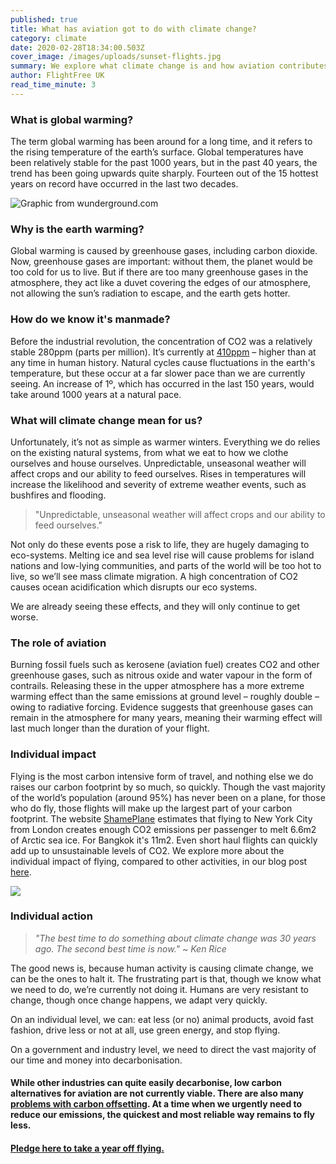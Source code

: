 ```yaml
---
published: true
title: What has aviation got to do with climate change?
category: climate
date: 2020-02-28T18:34:00.503Z
cover_image: /images/uploads/sunset-flights.jpg
summary: We explore what climate change is and how aviation contributes
author: FlightFree UK
read_time_minute: 3
---
```

### What is global warming?

The term global warming has been around for a long time, and it refers to the rising temperature of the earth’s surface. Global temperatures have been relatively stable for the past 1000 years, but in the past 40 years, the trend has been going upwards quite sharply. Fourteen out of the 15 hottest years on record have occurred in the last two decades.

![](/images/uploads/1880-2018-global-temperatures-above-average.png "Graphic from wunderground.com")

### Why is the earth warming?

Global warming is caused by greenhouse gases, including carbon dioxide. Now, greenhouse gases are important: without them, the planet would be too cold for us to live. But if there are too many greenhouse gases in the atmosphere, they act like a duvet covering the edges of our atmosphere, not allowing the sun’s radiation to escape, and the earth gets hotter.

### How do we know it's manmade?

Before the industrial revolution, the concentration of CO2 was a relatively stable 280ppm (parts per million). It’s currently at [410ppm](https://eu.usatoday.com/story/news/2018/05/04/global-warming-carbon-dioxide-levels-continue-soar/581270002/) – higher than at any time in human history. Natural cycles cause fluctuations in the earth's temperature, but these occur at a far slower pace than we are currently seeing. An increase of 1º, which has occurred in the last 150 years, would take around 1000 years at a natural pace.

### What will climate change mean for us?

Unfortunately, it’s not as simple as warmer winters. Everything we do relies on the existing natural systems, from what we eat to how we clothe ourselves and house ourselves. Unpredictable, unseasonal weather will affect crops and our ability to feed ourselves. Rises in temperatures will increase the likelihood and severity of extreme weather events, such as bushfires and flooding. 

> "Unpredictable, unseasonal weather will affect crops and our ability to feed ourselves."

Not only do these events pose a risk to life, they are hugely damaging to eco-systems. Melting ice and sea level rise will cause problems for island nations and low-lying communities, and parts of the world will be too hot to live, so we’ll see mass climate migration. A high concentration of CO2 causes ocean acidification which disrupts our eco systems.

We are already seeing these effects, and they will only continue to get worse.

### The role of aviation

Burning fossil fuels such as kerosene (aviation fuel) creates CO2 and other greenhouse gases, such as nitrous oxide and water vapour in the form of contrails. Releasing these in the upper atmosphere has a more extreme warming effect than the same emissions at ground level – roughly double – owing to radiative forcing. Evidence suggests that greenhouse gases can remain in the atmosphere for many years, meaning their warming effect will last much longer than the duration of your flight.

### Individual impact

Flying is the most carbon intensive form of travel, and nothing else we do raises our carbon footprint by so much, so quickly. Though the vast majority of the world’s population (around 95%) has never been on a plane, for those who do fly, those flights will make up the largest part of your carbon footprint. The website [ShamePlane](https://shameplane.com/?fromCity=Paris&fromCode=CDG&toCity=Chicago&toCode=ORD&roundtrip=true&typeofseat=3) estimates that flying to New York City from London creates enough CO2 emissions per passenger to melt 6.6m2 of Arctic sea ice. For Bangkok it's 11m2. Even short haul flights can quickly add up to unsustainable levels of CO2. We explore more about the individual impact of flying, compared to other activities, in our blog post [here](https://flightfree.co.uk/post/is-the-rising-social-stigma-around-flying-misplaced/).

![](/images/uploads/bar_chart.png)

### Individual action

> *"The best time to do something about climate change was 30 years ago. The second best time is now." ~ Ken Rice*

The good news is, because human activity is causing climate change, we can be the ones to halt it. The frustrating part is that, though we know what we need to do, we’re currently not doing it. Humans are very resistant to change, though once change happens, we adapt very quickly.

On an individual level, we can: eat less (or no) animal products, avoid fast fashion, drive less or not at all, use green energy, and stop flying.

On a government and industry level, we need to direct the vast majority of our time and money into decarbonisation.

#### While other industries can quite easily decarbonise, low carbon alternatives for aviation are not currently viable. There are also many [problems with carbon offsetting](https://flightfree.co.uk/post/the-truth-about-carbon-offsets/). At a time when we urgently need to reduce our emissions, the quickest and most reliable way remains to **fly less**.

#### [Pledge here to take a year off flying.](https://flightfree.co.uk)
